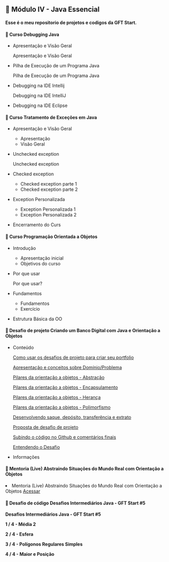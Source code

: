 <h2 dir="auto"> 🚦 Módulo IV - Java Essencial </h2>

<h4>Esse é o meu repositorio de projetos e codigos da GFT Start.</h4>

<h4> 🎯 Curso Debugging Java </h4>

- Apresentação e Visão Geral

    Apresentação e Visão Geral
    
- Pilha de Execução de um Programa Java
    
    Pilha de Execução de um Programa Java
    
- Debugging na IDE Intellij
    
    Debugging na IDE IntelliJ
    
- Debugging na IDE Eclipse

<h4> 🎯 Curso Tratamento de Exceções em Java </h4>

- Apresentação e Visão Geral
    - Apresentação
    - Visão Geral
- Unchecked exception
    
    Unchecked exception
    
- Checked exception
    - Checked exception parte 1
    - Checked exception parte 2
- Exception Personalizada
    - Exception Personalizada 1
    - Exception Personalizada 2
- Encerramento do Curs

<h4> 🎯 Curso Programação Orientada a Objetos </h4>

- Introdução
    - Apresentação inicial
    - Objetivos do curso
- Por que usar
    
    Por que usar?
    
- Fundamentos
    - Fundamentos
    - Exercício
- Estrutura Básica da OO

<h4> 🎯 Desafio de projeto Criando um Banco Digital com Java e Orientação a Objetos </h4>

- Conteúdo
    
    [Como usar os desafios de projeto para criar seu portfolio](https://web.dio.me/lab/criando-um-banco-digital-com-java-e-orientacao-objetos/learning/1f5144ac-ae5d-4a25-a8cd-dd36cdbd0809)
    
    [Apresentação e conceitos sobre Domínio/Problema](https://web.dio.me/lab/criando-um-banco-digital-com-java-e-orientacao-objetos/learning/133f3c7e-4474-4582-8e78-987f038ab283)
    
    [Pilares da orientação a objetos - Abstração](https://web.dio.me/lab/criando-um-banco-digital-com-java-e-orientacao-objetos/learning/722fe69c-dd71-4441-ac2a-e01e888f342d)
    
    [Pilares da orientação a objetos - Encapsulamento](https://web.dio.me/lab/criando-um-banco-digital-com-java-e-orientacao-objetos/learning/b6aaafb2-9b38-440f-a14a-a99779980623)
    
    [Pilares da orientação a objetos - Herança](https://web.dio.me/lab/criando-um-banco-digital-com-java-e-orientacao-objetos/learning/7fce6cb4-f125-4fec-8927-435eec7c89eb)
    
    [Pilares da orientação a objetos - Polimorfismo](https://web.dio.me/lab/criando-um-banco-digital-com-java-e-orientacao-objetos/learning/7d6eeed8-9dfa-4710-bb0c-eb82a0f55bee)
    
    [Desenvolvendo saque, depósito, transferência e extrato](https://web.dio.me/lab/criando-um-banco-digital-com-java-e-orientacao-objetos/learning/5394cef5-5bd3-4a54-8c6e-64a33e4b1ea0)
    
    [Proposta de desafio de projeto](https://web.dio.me/lab/criando-um-banco-digital-com-java-e-orientacao-objetos/learning/6e2d97db-4d86-4eda-b918-cd0ad7b5dfaf)
    
    [Subindo o código no Github e comentários finais](https://web.dio.me/lab/criando-um-banco-digital-com-java-e-orientacao-objetos/learning/d7137654-11c5-44d9-bf99-c1584cec9ee2)
    
    [Entendendo o Desafio](https://web.dio.me/lab/criando-um-banco-digital-com-java-e-orientacao-objetos/learning/69a2a2a9-ca3c-4cf3-96f7-ca99b08ccf53)
    
- Informações


<h4> 🎯 Mentoria (Live) Abstraindo Situações do Mundo Real com Orientação a Objetos </h4>
<li> Mentoria (Live) Abstraindo Situações do Mundo Real com Orientação a Objetos <a href="https://web.dio.me/live/abstraindo-situacoes-do-mundo-real-com-orientacao-a-objetos-2/learning/117714f2-4435-4b0b-8269-3b17898084ef?back=/track/gft-start-5-jav"> Acessar </a></li>


<h4> 🎯 Desafio de código Desafios Intermediários Java - GFT Start #5 </h4>

****Desafios Intermediários Java - GFT Start #5****

****1 / 4 - Média 2****

**2 / 4 - Esfera**

**3 / 4 - Polígonos Regulares Simples**

**4 / 4 - Maior e Posição**


























